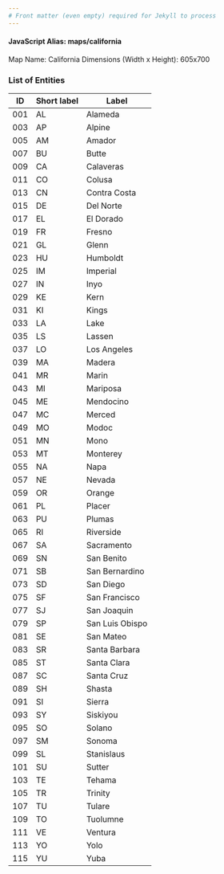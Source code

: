 ```yaml
---
# Front matter (even empty) required for Jekyll to process
---
```


#### JavaScript Alias: maps/california

Map Name: California
Dimensions (Width x Height): 605x700





### List of Entities

ID | Short label | Label
---|---|---|
001|AL|Alameda
003|AP|Alpine
005|AM|Amador
007|BU|Butte
009|CA|Calaveras
011|CO|Colusa
013|CN|Contra Costa
015|DE|Del Norte
017|EL|El Dorado
019|FR|Fresno
021|GL|Glenn
023|HU|Humboldt
025|IM|Imperial
027|IN|Inyo
029|KE|Kern
031|KI|Kings
033|LA|Lake
035|LS|Lassen
037|LO|Los Angeles
039|MA|Madera
041|MR|Marin
043|MI|Mariposa
045|ME|Mendocino
047|MC|Merced
049|MO|Modoc
051|MN|Mono
053|MT|Monterey
055|NA|Napa
057|NE|Nevada
059|OR|Orange
061|PL|Placer
063|PU|Plumas
065|RI|Riverside
067|SA|Sacramento
069|SN|San Benito
071|SB|San Bernardino
073|SD|San Diego
075|SF|San Francisco
077|SJ|San Joaquin
079|SP|San Luis Obispo
081|SE|San Mateo
083|SR|Santa Barbara
085|ST|Santa Clara
087|SC|Santa Cruz
089|SH|Shasta
091|SI|Sierra
093|SY|Siskiyou
095|SO|Solano
097|SM|Sonoma
099|SL|Stanislaus
101|SU|Sutter
103|TE|Tehama
105|TR|Trinity
107|TU|Tulare
109|TO|Tuolumne
111|VE|Ventura
113|YO|Yolo
115|YU|Yuba

